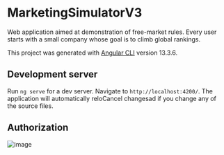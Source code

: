 # MarketingSimulatorV3
Web application aimed at demonstration of free-market rules. Every user starts with a small company whose goal is to climb global rankings.

This project was generated with [Angular CLI](https://github.com/angular/angular-cli) version 13.3.6. 

## Development server

Run `ng serve` for a dev server. Navigate to `http://localhost:4200/`. The application will automatically reloCancel changesad if you change any of the source files.

## Authorization

![image](https://user-images.githubusercontent.com/91949223/178158875-f4042fda-b96f-41e6-9bb1-f2acc92a4170.png)

